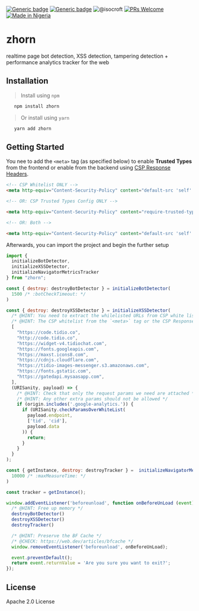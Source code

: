 [![Generic badge](https://img.shields.io/badge/PrefumeJS-yes-gold.svg)](https://shields.io/) [![Generic badge](https://img.shields.io/badge/URISanity-yes-brown.svg)](https://shields.io/) ![@isocroft](https://img.shields.io/badge/@isocroft-CodeSplinta-blue) [![PRs Welcome](https://img.shields.io/badge/PRs-welcome-brightgreen.svg?style=flat-square)](http://makeapullrequest.com) [![Made in Nigeria](https://img.shields.io/badge/made%20in-nigeria-008751.svg?style=flat-square)](https://github.com/acekyd/made-in-nigeria)

# zhorn
realtime page bot detection, XSS detection, tampering detection + performance analytics tracker for the web

## Installation
>Install using `npm`

```bash
   npm install zhorn
```

>Or install using `yarn`

```bash
   yarn add zhorn
```

## Getting Started
You nee to add the `<meta>` tag (as specified below) to enable **Trusted Types** from the frontend or enable from the backend using [CSP Response Headers](https://developer.mozilla.org/en-US/docs/Web/HTTP/CSP).

```html
<!-- CSP Whitelist ONLY -->
<meta http-equiv="Content-Security-Policy" content="default-src 'self' blob:; script-src https://code.tidio.co http://code.tidio.co https://widget-v4.tidiochat.com 'self' 'sha256-BvzNrSckoP+jHUq6lGFL71O00yDzkfzBQFCqOQH3Tuo=' 'strict-dynamic'; style-src 'self' https://fonts.googleapis.com https://maxst.icons8.com; img-src 'self' https://cdnjs.cloudflare.com https://tidio-images-messenger.s3.amazonaws.com data:; media-src https://widget-v4.tidiochat.com; font-src 'self' https://widget-v4.tidiochat.com https://fonts.gstatic.com https://maxst.icons8.com; connect-src 'self' https://gatedapi.mysaasapp.com; worker-src 'self';" />

<!-- OR: CSP Trusted Types Config ONLY -->

<meta http-equiv="Content-Security-Policy" content="require-trusted-types-for 'script'; trusted-types dompurify zhornpuritan">

<!-- OR: Both -->

<meta http-equiv="Content-Security-Policy" content="default-src 'self' blob:; script-src https://code.tidio.co http://code.tidio.co https://widget-v4.tidiochat.com 'self' 'sha256-BvzNrSckoP+jHUq6lGFL71O00yDzkfzBQFCqOQH3Tuo=' 'strict-dynamic'; style-src 'self' https://fonts.googleapis.com https://maxst.icons8.com; img-src 'self' https://cdnjs.cloudflare.com https://tidio-images-messenger.s3.amazonaws.com data:; media-src https://widget-v4.tidiochat.com; font-src 'self' https://widget-v4.tidiochat.com https://fonts.gstatic.com https://maxst.icons8.com; connect-src 'self' https://gatedapi.mysaasapp.com; worker-src 'self'; require-trusted-types-for 'script'; trusted-types dompurify zhornpuritan" />
```

Afterwards, you can import the project and begin the further setup

```javascript
import {
  initializeBotDetector,
  initializeXSSDetector,
  initializeNavigatorMetricsTracker
} from "zhorn";

const { destroy: destroyBotDetector } = initializeBotDetector(
  1500 /* :botCheckTimeout: */
)

const { destroy: destroyXSSDetector } = initializeXSSDetector(
  /* @HINT: You need to extract the whilelisted URLs from CSP white list */
  /* @HINT: The CSP whitelist from the `<meta>` tag or the CSP Response Headers */
  [
    "https://code.tidio.co",
    "http://code.tidio.co",
    "https://widget-v4.tidiochat.com",
    "https://fonts.googleapis.com",
    "https://maxst.icons8.com",
    "https://cdnjs.cloudflare.com",
    "https://tidio-images-messenger.s3.amazonaws.com",
    "https://fonts.gstatic.com",
    "https://gatedapi.mysaasapp.com",
  ],
  (URISanity, payload) => {
    /* @HINT: Check that only the request params we need are attached */
    /* @HINT: Any other extra params should not be allowed */
    if (origin.includes('.google-analytics.')) {
      if (URISanity.checkParamsOverWhiteList(
        payload.endpoint,
        ['tid', 'cid'],
        payload.data
      )) {
        return;
      }
    }
  }
);

const { getInstance, destroy: destroyTracker } =  initializeNavigatorMetricsTracker(
  10000 /* :maxMeasureTime: */
)

const tracker = getInstance();

window.addEventListener('beforeunload', function onBeforeUnLoad (event) {
  /* @HINT: Free up memory */
  destroyBotDetector()
  destroyXSSDetector()
  destroyTracker()

  /* @HINT: Preserve the BF Cache */
  /* @CHECK: https://web.dev/articles/bfcache */
  window.removeEventListener('beforeunload', onBeforeUnLoad);

  event.preventDefault();
  return event.returnValue = 'Are you sure you want to exit?';
});
```

## License

Apache 2.0 License
